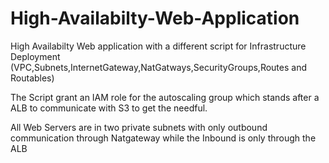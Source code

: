 # High-Availabilty-Web-Application

High Availabilty Web application with a different script for Infrastructure Deployment (VPC,Subnets,InternetGateway,NatGatways,SecurityGroups,Routes and Routables)

The Script grant an IAM role for the autoscaling group which stands after a ALB to communicate with S3 to get the needful.

All Web Servers are in two private subnets with only outbound communication through Natgateway while the Inbound is only through the ALB
